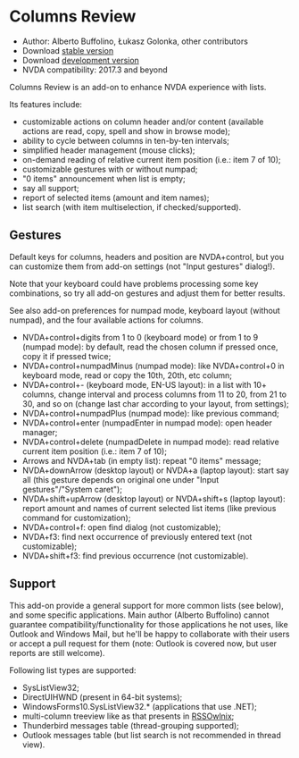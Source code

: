 # Columns Review

* Author: Alberto Buffolino, Łukasz Golonka, other contributors
* Download [stable version][stable]
* Download [development version][dev]
* NVDA compatibility: 2017.3 and beyond

Columns Review is an add-on to enhance NVDA experience with lists.

Its features include:

* customizable actions on column header and/or content (available actions are read, copy, spell and show in browse mode);
* ability to cycle between columns in ten-by-ten intervals;
* simplified header management (mouse clicks);
* on-demand reading of relative current item position (i.e.: item 7 of 10);
* customizable gestures with or without numpad;
* "0 items" announcement when list is empty;
* say all support;
* report of selected items (amount and item names);
* list search (with item multiselection, if checked/supported).

## Gestures

Default keys for columns, headers and position are NVDA+control, but you can customize them from add-on settings (not "Input gestures" dialog!).

Note that your keyboard could have problems processing some key combinations, so try all add-on gestures and adjust them for better results.

See also add-on preferences for numpad mode, keyboard layout (without numpad), and the four available actions for columns.

* NVDA+control+digits from 1 to 0 (keyboard mode) or from 1 to 9 (numpad mode): by default, read the chosen column if pressed once, copy it if pressed twice;
* NVDA+control+numpadMinus (numpad mode): like NVDA+control+0 in keyboard mode, read or copy the 10th, 20th, etc column;
* NVDA+control+- (keyboard mode, EN-US layout): in a list with 10+ columns, change interval and process columns from 11 to 20, from 21 to 30, and so on (change last char according to your layout, from settings);
* NVDA+control+numpadPlus (numpad mode): like previous command;
* NVDA+control+enter (numpadEnter in numpad mode): open header manager;
* NVDA+control+delete (numpadDelete in numpad mode): read relative current item position (i.e.: item 7 of 10);
* Arrows and NVDA+tab (in empty list): repeat "0 items" message;
* NVDA+downArrow (desktop layout) or NVDA+a (laptop layout): start say all (this gesture depends on original one under "Input gestures"/"System caret");
* NVDA+shift+upArrow (desktop layout) or NVDA+shift+s (laptop layout): report amount and names of current selected list items (like previous command for customization);
* NVDA+control+f: open find dialog (not customizable);
* NVDA+f3: find next occurrence of previously entered text (not customizable);
* NVDA+shift+f3: find previous occurrence (not customizable).

## Support

This add-on provide a general support for more common lists (see below), and some specific applications. Main author (Alberto Buffolino) cannot guarantee compatibility/functionality for those applications he not uses, like Outlook and Windows Mail, but he'll be happy to collaborate with their users or accept a pull request for them (note: Outlook is covered now, but user reports are still welcome).

Following list types are supported:

* SysListView32;
* DirectUIHWND (present in 64-bit systems);
* WindowsForms10.SysListView32.* (applications that use .NET);
* multi-column treeview like as that presents in [RSSOwlnix][rss];
* Thunderbird messages table (thread-grouping supported);
* Outlook messages table (but list search is not recommended in thread view).

[rss]: https://github.com/ABuffEr/rssowlnixSupport

[stable]: https://www.nvaccess.org/addonStore/legacy?file=columnsReview

[dev]: https://www.nvaccess.org/addonStore/legacy?file=columnsReview-dev
